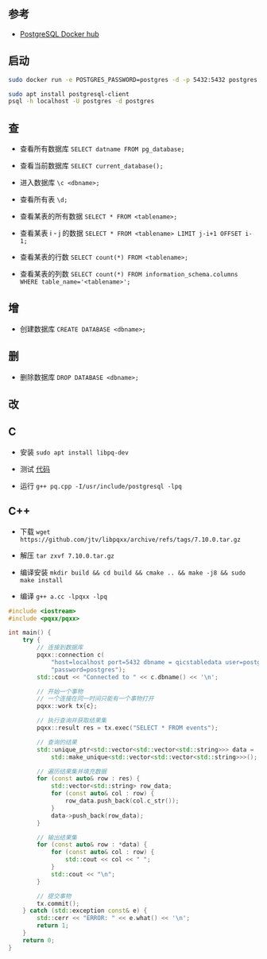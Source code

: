 ## 参考

* [PostgreSQL Docker hub](https://hub.docker.com/_/postgres)

## 启动

```bash
sudo docker run -e POSTGRES_PASSWORD=postgres -d -p 5432:5432 postgres
```

```bash
sudo apt install postgresql-client
psql -h localhost -U postgres -d postgres
```

## 查

* 查看所有数据库 `SELECT datname FROM pg_database;`
* 查看当前数据库 `SELECT current_database();`
* 进入数据库 `\c <dbname>;`

* 查看所有表 `\d;`
* 查看某表的所有数据 `SELECT * FROM <tablename>;`
* 查看某表 i - j 的数据 `SELECT * FROM <tablename> LIMIT j-i+1 OFFSET i-1;`

* 查看某表的行数 `SELECT count(*) FROM <tablename>;`
* 查看某表的列数 `SELECT count(*) FROM information_schema.columns WHERE table_name='<tablename>';`

## 增

* 创建数据库 `CREATE DATABASE <dbname>;`

## 删

* 删除数据库 `DROP DATABASE <dbname>;`

## 改


## C

* 安装 `sudo apt install libpq-dev`

* 测试 [代码](https://www.postgresql.org/docs/current/libpq-example.html)

* 运行 `g++ pq.cpp -I/usr/include/postgresql -lpq`

## C++



* 下载 `wget https://github.com/jtv/libpqxx/archive/refs/tags/7.10.0.tar.gz`

* 解压 `tar zxvf 7.10.0.tar.gz`

* 编译安装 `mkdir build && cd build && cmake .. && make -j8 && sudo make install`

* 编译 `g++ a.cc -lpqxx -lpq`

```cpp
#include <iostream>
#include <pqxx/pqxx>

int main() {
    try {
        // 连接到数据库
        pqxx::connection c(
            "host=localhost port=5432 dbname = qicstabledata user=postgres "
            "password=postgres");
        std::cout << "Connected to " << c.dbname() << '\n';

        // 开始一个事物
        // 一个连接在同一时间只能有一个事物打开
        pqxx::work tx{c};

        // 执行查询并获取结果集
        pqxx::result res = tx.exec("SELECT * FROM events");

        // 查询的结果
        std::unique_ptr<std::vector<std::vector<std::string>>> data =
            std::make_unique<std::vector<std::vector<std::string>>>();

        // 遍历结果集并填充数据
        for (const auto& row : res) {
            std::vector<std::string> row_data;
            for (const auto& col : row) {
                row_data.push_back(col.c_str());
            }
            data->push_back(row_data);
        }

        // 输出结果集
        for (const auto& row : *data) {
            for (const auto& col : row) {
                std::cout << col << " ";
            }
            std::cout << "\n";
        }

        // 提交事物
        tx.commit();
    } catch (std::exception const& e) {
        std::cerr << "ERROR: " << e.what() << '\n';
        return 1;
    }
    return 0;
}
```